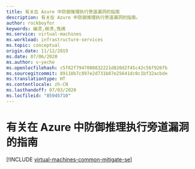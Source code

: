 ```yaml
---
title: 有关在 Azure 中防御推理执行旁道漏洞的指南
description: 有关在 Azure 中防御推理执行旁道漏洞的指南。
author: rockboyfor
keywords: 幽灵,崩溃,鬼魂
ms.service: virtual-machines
ms.workload: infrastructure-services
ms.topic: conceptual
origin.date: 11/12/2019
ms.date: 07/06/2020
ms.author: v-yeche
ms.openlocfilehash: c5f82f7947008832221d820d2f45c42c56f926fb
ms.sourcegitcommit: 89118b7c897e2d731b87e25641dc0c1bf32acbde
ms.translationtype: HT
ms.contentlocale: zh-CN
ms.lasthandoff: 07/03/2020
ms.locfileid: "85945710"
---
```

# <a name="guidance-for-mitigating-speculative-execution-side-channel-vulnerabilities-in-azure"></a>有关在 Azure 中防御推理执行旁道漏洞的指南

[!INCLUDE [virtual-machines-common-mitigate-se](../../../includes/virtual-machines-common-mitigate-se.md)]

<!-- Update_Description: update meta properties -->
